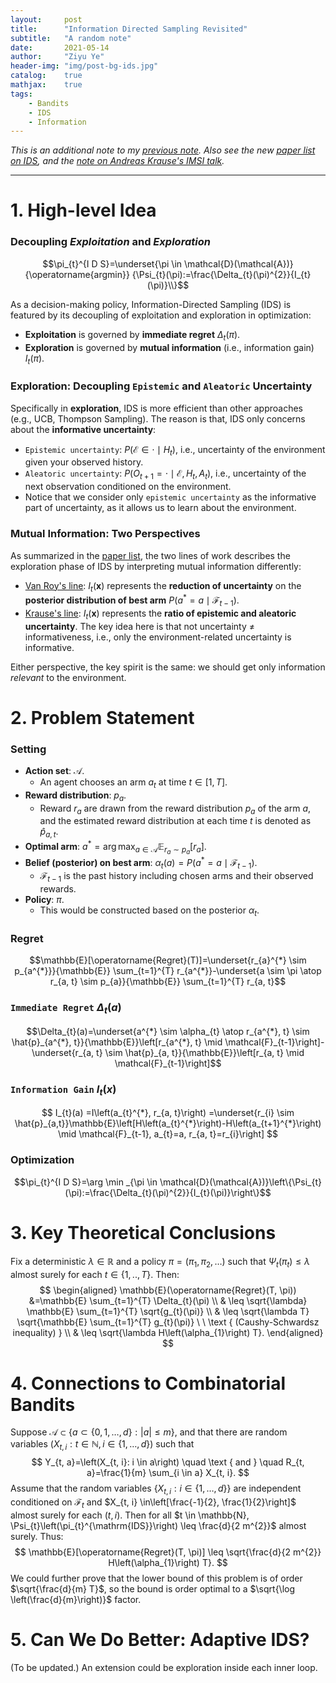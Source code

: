 ```yaml
---
layout:     post
title:      "Information Directed Sampling Revisited"
subtitle:   "A random note"
date:       2021-05-14
author:     "Ziyu Ye"
header-img: "img/post-bg-ids.jpg"
catalog:    true
mathjax:    true
tags:
    - Bandits
    - IDS
    - Information
---
```


*This is an additional note to my [previous note](https://github.com/ZIYU-DEEP/efficient-online-decision-learning/blob/main/notes/21-05-10-notes-IDS.md). Also see the new [paper list on IDS](https://github.com/ZIYU-DEEP/efficient-online-decision-learning/blob/main/notes/Paper-List-on-Information-Directed-Sampling.md), and the [note on Andreas Krause's IMSI talk](https://github.com/ZIYU-DEEP/efficient-online-decision-learning/blob/main/notes/21-05-10-notes-IMSI-workshop.md).*

---

# 1. High-level Idea
### Decoupling *Exploitation* and *Exploration*
$$\pi_{t}^{I D S}=\underset{\pi \in \mathcal{D}(\mathcal{A})}{\operatorname{argmin}} {\Psi_{t}(\pi):=\frac{\Delta_{t}(\pi)^{2}}{I_{t}(\pi)}\\}$$

As a decision-making policy, Information-Directed Sampling (IDS) is featured by its decoupling of exploitation and exploration in optimization:
- **Exploitation** is governed by **immediate regret** $\Delta_{t}(\pi)$.
- **Exploration** is governed by **mutual information** (i.e., information gain) $I_{t}(\pi)$.

### Exploration: Decoupling `Epistemic` and `Aleatoric` Uncertainty
Specifically in **exploration**, IDS is more efficient than other approaches (e.g., UCB, Thompson Sampling). The reason is that, IDS only concerns about the **informative uncertainty**:
- `Epistemic uncertainty`: $P\left(\mathcal{E} \in \cdot \mid H_{t}\right)$, i.e., uncertainty of the environment given your observed history.
- `Aleatoric uncertainty`: $P\left(O_{t+1}=\cdot \mid \mathcal{E}, H_{t}, A_{t}\right)$, i.e., uncertainty of the next observation conditioned on the environment.
- Notice that we consider only `epistemic uncertainty` as the informative part of uncertainty, as it allows us to learn about the environment.

### Mutual Information: Two Perspectives
As summarized in the [paper list](https://github.com/ZIYU-DEEP/efficient-online-decision-learning/blob/main/notes/Paper-List-on-Information-Directed-Sampling.md), the two lines of work describes the exploration phase of IDS by interpreting mutual information differently:
- [Van Roy's line](https://github.com/ZIYU-DEEP/efficient-online-decision-learning/blob/main/notes/21-05-10-notes-IDS.md): $I_{t}(\mathbf{x})$ represents the **reduction of uncertainty** on the **posterior distribution of best arm** $P\left(a^{*}=a \mid \mathcal{F}_{t-1}\right)$.
- [Krause's line](https://github.com/ZIYU-DEEP/efficient-online-decision-learning/blob/main/notes/21-05-10-notes-IMSI-workshop.md): $I_{t}(\mathbf{x})$ represents the **ratio of epistemic and aleatoric uncertainty**. The key idea here is that not uncertainty $\neq$ informativeness, i.e., only the environment-related uncertainty is informative.

Either perspective, the key spirit is the same: we should get only information *relevant* to the environment.

# 2. Problem Statement
### Setting
- **Action set**: $\mathcal{A}$.
    - An agent chooses an arm $a_{t}$ at time $t \in[1, T]$.
- **Reward distribution**: $p_{a}$.
    - Reward $r_{a}$ are drawn from the reward distribution $p_{a}$ of the arm $a$, and the estimated reward distribution at each time $t$ is denoted as $\hat{p}_{a,t}$.
- **Optimal arm**: $a^{*}=\arg \max _{a \in \mathcal{A}} \mathbb{E}_{r_{a} \sim p_{a}}\left[r_{a}\right]$.
- **Belief (posterior) on best arm**: $\alpha_{t}(a)=P\left(a^{*}=a \mid \mathcal{F}_{t-1}\right)$.
    - $\mathcal{F}_{t-1}$ is the past history including chosen arms and their observed rewards.
- **Policy**: $\pi$.
    - This would be constructed based on the posterior $\alpha_{t}$.

### Regret
$$\mathbb{E}[\operatorname{Regret}(T)]=\underset{r_{a}^{*} \sim p_{a^{*}}}{\mathbb{E}} \sum_{t=1}^{T} r_{a^{*}}-\underset{a \sim \pi \atop r_{a, t} \sim p_{a}}{\mathbb{E}} \sum_{t=1}^{T} r_{a, t}$$

### `Immediate Regret` $\Delta_{t}(a)$
$$\Delta_{t}(a)=\underset{a^{*} \sim \alpha_{t} \atop r_{a^{*}, t} \sim \hat{p}_{a^{*}, t}}{\mathbb{E}}\left[r_{a^{*}, t} \mid \mathcal{F}_{t-1}\right]-\underset{r_{a, t} \sim \hat{p}_{a, t}}{\mathbb{E}}\left[r_{a, t} \mid \mathcal{F}_{t-1}\right]$$

### `Information Gain` $I_{t}(x)$
$$ I_{t}(a) =I\left(a_{t}^{*}, r_{a, t}\right) =\underset{r_{i} \sim \hat{p}_{a,t}}\mathbb{E}\left[H\left(a_{t}^{*}\right)-H\left(a_{t+1}^{*}\right) \mid \mathcal{F}_{t-1}, a_{t}=a, r_{a, t}=r_{i}\right] $$

### Optimization
$$\pi_{t}^{I D S}=\arg \min _{\pi \in \mathcal{D}(\mathcal{A})}\left\{\Psi_{t}(\pi):=\frac{\Delta_{t}(\pi)^{2}}{I_{t}(\pi)}\right\}$$

<!-- #### Regret Bound
$$
\mathbb{E}\left(\operatorname{Regret}\left(T, \pi^{I D S}\right)\right) \leq \sqrt{\frac{1}{2}|\mathcal{A}| H\left(\alpha_{1}\right) T}
$$ -->

# 3. Key Theoretical Conclusions
Fix a deterministic $\lambda \in \mathbb{R}$ and a policy $\pi=\left(\pi_{1}, \pi_{2}, \ldots\right)$ such that $\Psi_{t}\left(\pi_{t}\right) \leq \lambda$ almost surely for each $t \in\{1, . ., T\} .$ Then:
$$
\begin{aligned}
\mathbb{E}(\operatorname{Regret}(T, \pi)) &=\mathbb{E} \sum_{t=1}^{T} \Delta_{t}(\pi) \\
& \leq \sqrt{\lambda} \mathbb{E} \sum_{t=1}^{T} \sqrt{g_{t}(\pi)} \\
& \leq \sqrt{\lambda T} \sqrt{\mathbb{E} \sum_{t=1}^{T} g_{t}(\pi)} \ \ \text { (Caushy-Schwardsz inequality) } \\
& \leq \sqrt{\lambda H\left(\alpha_{1}\right) T}.
\end{aligned}
$$

# 4. Connections to Combinatorial Bandits
Suppose $\mathcal{A} \subset\{a \subset\{0,1, \ldots, d\}:|a| \leq m\}$, and that there are random variables $\left(X_{t, i}: t \in \mathbb{N}, i \in\{1, \ldots, d\}\right)$ such that
$$
Y_{t, a}=\left(X_{t, i}: i \in a\right) \quad \text { and } \quad R_{t, a}=\frac{1}{m} \sum_{i \in a} X_{t, i}.
$$
Assume that the random variables $\left\{X_{t, i}: i \in\{1, \ldots, d\}\right\}$ are independent conditioned on $\mathcal{F}_{t}$ and $X_{t, i} \in\left[\frac{-1}{2}, \frac{1}{2}\right]$ almost surely for each $(t, i) .$ Then for all $t \in \mathbb{N}, \Psi_{t}\left(\pi_{t}^{\mathrm{IDS}}\right) \leq \frac{d}{2 m^{2}}$ almost surely. Thus:
$$
\mathbb{E}[\operatorname{Regret}(T, \pi)] \leq \sqrt{\frac{d}{2 m^{2}} H\left(\alpha_{1}\right) T}.
$$
We could further prove that the lower bound of this problem is of order $\sqrt{\frac{d}{m} T}$, so the bound is order optimal to a $\sqrt{\log \left(\frac{d}{m}\right)}$ factor.


# 5. Can We Do Better: Adaptive IDS?
(To be updated.) An extension could be exploration inside each inner loop.
